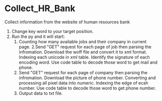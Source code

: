 # Collect_HR_Bank
Collect information from the website of human resources bank

1. Change key word to your target position.
2. Run the py and it will start:
   1. Counting how many available jobs and their company in current page.
   2.Send "GET" request for each page of job then parsing the infromation.
       Download the woff file and convert it to xml format.
       Indexing each unicode in xml table.
       Identify the signature of each encoding word.
       Use code table to decode those word to get mail and phone.
   3. Send "GET" request for each page of company then parsing the infromation.
       Download the picture of phone number.
       Converting and processing all pixel data into numeric.
       Indexing the edge of ecah number.
       Use code table to decode those word to get phone number.
   4. Output data to txt file.
